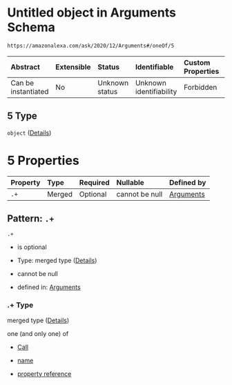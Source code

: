 # Untitled object in Arguments Schema

```txt
https://amazonalexa.com/ask/2020/12/Arguments#/oneOf/5
```



| Abstract            | Extensible | Status         | Identifiable            | Custom Properties | Additional Properties | Access Restrictions | Defined In                                                             |
| :------------------ | :--------- | :------------- | :---------------------- | :---------------- | :-------------------- | :------------------ | :--------------------------------------------------------------------- |
| Can be instantiated | No         | Unknown status | Unknown identifiability | Forbidden         | Allowed               | none                | [Arguments.json*](../../schemas/Arguments.json "open original schema") |

## 5 Type

`object` ([Details](arguments-oneof-5.md))

# 5 Properties

| Property | Type   | Required | Nullable       | Defined by                                                                                                                         |
| :------- | :----- | :------- | :------------- | :--------------------------------------------------------------------------------------------------------------------------------- |
| `.+`     | Merged | Optional | cannot be null | [Arguments](arguments-definitions-arg-expression.md "https://amazonalexa.com/ask/2020/12/Arguments#/oneOf/5/patternProperties/.+") |

## Pattern: `.+`



`.+`

*   is optional

*   Type: merged type ([Details](arguments-definitions-arg-expression.md))

*   cannot be null

*   defined in: [Arguments](arguments-definitions-arg-expression.md "https://amazonalexa.com/ask/2020/12/Arguments#/oneOf/5/patternProperties/.+")

### .+ Type

merged type ([Details](arguments-definitions-arg-expression.md))

one (and only one) of

*   [Call](actiondeclaration-properties-annotations-call.md "check type definition")

*   [name](arguments-definitions-arg-expression-oneof-name.md "check type definition")

*   [property reference](arguments-definitions-arg-expression-oneof-property-reference.md "check type definition")
